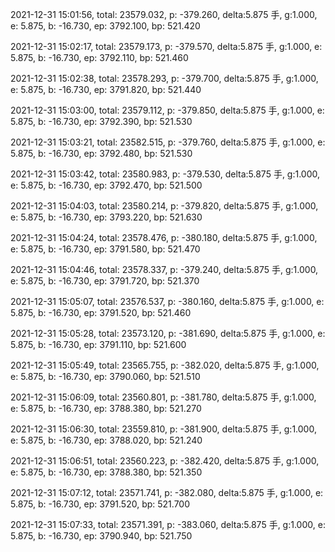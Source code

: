 2021-12-31 15:01:56, total: 23579.032, p: -379.260, delta:5.875 手, g:1.000, e: 5.875, b: -16.730, ep: 3792.100, bp: 521.420

2021-12-31 15:02:17, total: 23579.173, p: -379.570, delta:5.875 手, g:1.000, e: 5.875, b: -16.730, ep: 3792.110, bp: 521.460

2021-12-31 15:02:38, total: 23578.293, p: -379.700, delta:5.875 手, g:1.000, e: 5.875, b: -16.730, ep: 3791.820, bp: 521.440

2021-12-31 15:03:00, total: 23579.112, p: -379.850, delta:5.875 手, g:1.000, e: 5.875, b: -16.730, ep: 3792.390, bp: 521.530

2021-12-31 15:03:21, total: 23582.515, p: -379.760, delta:5.875 手, g:1.000, e: 5.875, b: -16.730, ep: 3792.480, bp: 521.530

2021-12-31 15:03:42, total: 23580.983, p: -379.530, delta:5.875 手, g:1.000, e: 5.875, b: -16.730, ep: 3792.470, bp: 521.500

2021-12-31 15:04:03, total: 23580.214, p: -379.820, delta:5.875 手, g:1.000, e: 5.875, b: -16.730, ep: 3793.220, bp: 521.630

2021-12-31 15:04:24, total: 23578.476, p: -380.180, delta:5.875 手, g:1.000, e: 5.875, b: -16.730, ep: 3791.580, bp: 521.470

2021-12-31 15:04:46, total: 23578.337, p: -379.240, delta:5.875 手, g:1.000, e: 5.875, b: -16.730, ep: 3791.720, bp: 521.370

2021-12-31 15:05:07, total: 23576.537, p: -380.160, delta:5.875 手, g:1.000, e: 5.875, b: -16.730, ep: 3791.520, bp: 521.460

2021-12-31 15:05:28, total: 23573.120, p: -381.690, delta:5.875 手, g:1.000, e: 5.875, b: -16.730, ep: 3791.110, bp: 521.600

2021-12-31 15:05:49, total: 23565.755, p: -382.020, delta:5.875 手, g:1.000, e: 5.875, b: -16.730, ep: 3790.060, bp: 521.510

2021-12-31 15:06:09, total: 23560.801, p: -381.780, delta:5.875 手, g:1.000, e: 5.875, b: -16.730, ep: 3788.380, bp: 521.270

2021-12-31 15:06:30, total: 23559.810, p: -381.900, delta:5.875 手, g:1.000, e: 5.875, b: -16.730, ep: 3788.020, bp: 521.240

2021-12-31 15:06:51, total: 23560.223, p: -382.420, delta:5.875 手, g:1.000, e: 5.875, b: -16.730, ep: 3788.380, bp: 521.350

2021-12-31 15:07:12, total: 23571.741, p: -382.080, delta:5.875 手, g:1.000, e: 5.875, b: -16.730, ep: 3791.520, bp: 521.700

2021-12-31 15:07:33, total: 23571.391, p: -383.060, delta:5.875 手, g:1.000, e: 5.875, b: -16.730, ep: 3790.940, bp: 521.750